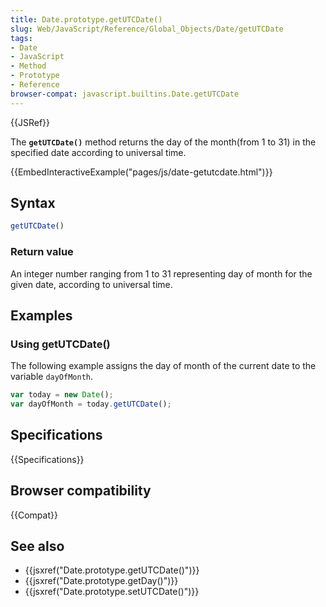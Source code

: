 ```yaml
---
title: Date.prototype.getUTCDate()
slug: Web/JavaScript/Reference/Global_Objects/Date/getUTCDate
tags:
- Date
- JavaScript
- Method
- Prototype
- Reference
browser-compat: javascript.builtins.Date.getUTCDate
---
```

{{JSRef}}

The **`getUTCDate()`** method returns the day of the month(from 1 to 31) in the
specified date according to universal time.

{{EmbedInteractiveExample("pages/js/date-getutcdate.html")}}

## Syntax

```js
getUTCDate()
```

### Return value

An integer number ranging from 1 to 31 representing day of month for the given
date, according to universal time.

## Examples

### Using getUTCDate()

The following example assigns the day of month of the current date to the
variable `dayOfMonth`.

```js
var today = new Date();
var dayOfMonth = today.getUTCDate();
```

## Specifications

{{Specifications}}

## Browser compatibility

{{Compat}}

## See also

- {{jsxref("Date.prototype.getUTCDate()")}}
- {{jsxref("Date.prototype.getDay()")}}
- {{jsxref("Date.prototype.setUTCDate()")}}
